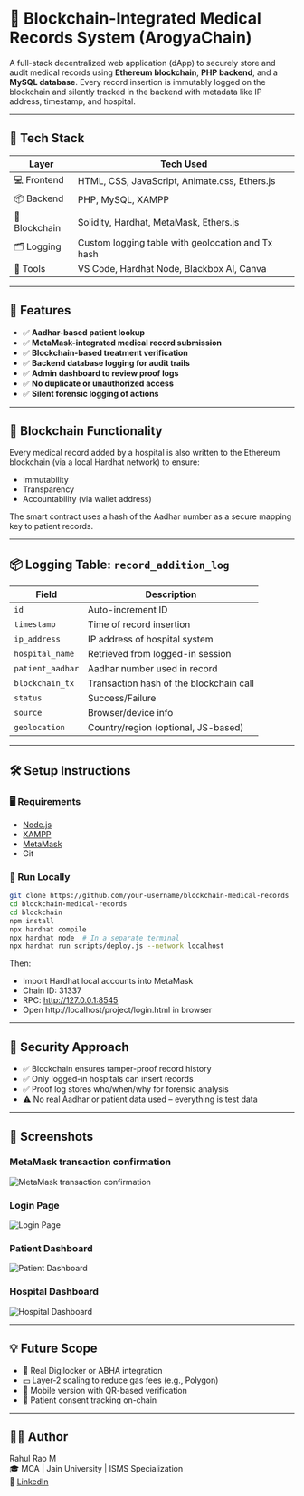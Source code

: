# 🏥 Blockchain-Integrated Medical Records System (ArogyaChain)

A full-stack decentralized web application (dApp) to securely store and audit medical records using **Ethereum blockchain**, **PHP backend**, and a **MySQL database**. Every record insertion is immutably logged on the blockchain and silently tracked in the backend with metadata like IP address, timestamp, and hospital.

---

## 🔧 Tech Stack

| Layer          | Tech Used                                        |
|----------------|--------------------------------------------------|
| 💻 Frontend     | HTML, CSS, JavaScript, Animate.css, Ethers.js    |
| 📦 Backend      | PHP, MySQL, XAMPP                                 |
| 🔗 Blockchain   | Solidity, Hardhat, MetaMask, Ethers.js            |
| 🗂️ Logging      | Custom logging table with geolocation and Tx hash |
| 🧪 Tools         | VS Code, Hardhat Node, Blackbox AI, Canva         |

---

## 🧠 Features

- ✅ **Aadhar-based patient lookup**
- ✅ **MetaMask-integrated medical record submission**
- ✅ **Blockchain-based treatment verification**
- ✅ **Backend database logging for audit trails**
- ✅ **Admin dashboard to review proof logs**
- ✅ **No duplicate or unauthorized access**
- ✅ **Silent forensic logging of actions**

---

## 📌 Blockchain Functionality

Every medical record added by a hospital is also written to the Ethereum blockchain (via a local Hardhat network) to ensure:
- Immutability
- Transparency
- Accountability (via wallet address)

The smart contract uses a hash of the Aadhar number as a secure mapping key to patient records.

---

## 📦 Logging Table: `record_addition_log`

| Field         | Description                              |
|---------------|------------------------------------------|
| `id`          | Auto-increment ID                        |
| `timestamp`   | Time of record insertion                 |
| `ip_address`  | IP address of hospital system            |
| `hospital_name` | Retrieved from logged-in session        |
| `patient_aadhar` | Aadhar number used in record          |
| `blockchain_tx` | Transaction hash of the blockchain call |
| `status`      | Success/Failure                          |
| `source`      | Browser/device info                      |
| `geolocation` | Country/region (optional, JS-based)      |

---

## 🛠 Setup Instructions

### 🖥️ Requirements

- [Node.js](https://nodejs.org/)
- [XAMPP](https://www.apachefriends.org/)
- [MetaMask](https://metamask.io/)
- Git

### 🚀 Run Locally

```bash
git clone https://github.com/your-username/blockchain-medical-records
cd blockchain-medical-records
cd blockchain
npm install
npx hardhat compile
npx hardhat node  # In a separate terminal
npx hardhat run scripts/deploy.js --network localhost
```

Then:

- Import Hardhat local accounts into MetaMask
- Chain ID: 31337
- RPC: http://127.0.0.1:8545
- Open http://localhost/project/login.html in browser

---

## 🔐 Security Approach

- ✅ Blockchain ensures tamper-proof record history
- ✅ Only logged-in hospitals can insert records
- ✅ Proof log stores who/when/why for forensic analysis
- ⚠️ No real Aadhar or patient data used – everything is test data

---

## 📸 Screenshots

### MetaMask transaction confirmation
![MetaMask transaction confirmation](https://github.com/user-attachments/assets/8b7d2f44-0303-4980-91ec-30254d0619bb)

### Login Page
![Login Page](https://github.com/user-attachments/assets/2e0fd2b3-c1e6-41ec-aed5-db66d634b1d4)

### Patient Dashboard
![Patient Dashboard](https://github.com/user-attachments/assets/ce4b19e2-506a-47ee-8756-5a97febf8e40)

### Hospital Dashboard
![Hospital Dashboard](https://github.com/user-attachments/assets/5603227b-f15f-4365-925a-859bf5fe9a9d)

---

## 💡 Future Scope

- 🔐 Real Digilocker or ABHA integration
- 💵 Layer-2 scaling to reduce gas fees (e.g., Polygon)
- 📲 Mobile version with QR-based verification
- 🧾 Patient consent tracking on-chain

---

## 🧑‍💻 Author

Rahul Rao M  
🎓 MCA | Jain University | ISMS Specialization  
🔗 [LinkedIn]([url](https://www.linkedin.com/in/rahul-rao-m/))  

